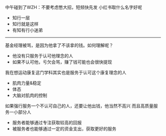 中午碰到了WZH：不要考虑憋大招，短频快先发
小红书取什么名字好呢
- 知行一层
- 知行就是这样
- 有知有行小迷弟

------------------------------------------------------------

基金经理被骂，是因为他拿了不该拿的钱。如何理解呢？
- 他没有只服务于认可他理念的人
- 如果不认可他，亏欠会骂，赚了钱可能也会很快提现

我在想运动康复这门学科其实也是服务于认可这个康复理念的人
- 肌肉力量&稳定
- 体态
- 大脑对肌肉的控制

如果强行服务一个不认可自己的人，还要让他出钱，他当然不高兴
而且高质量服务一小部分人
- 服务者能够通过专注获取较高的回报
- 被服务者也能够通过一定的资金支出，获取更好的服务